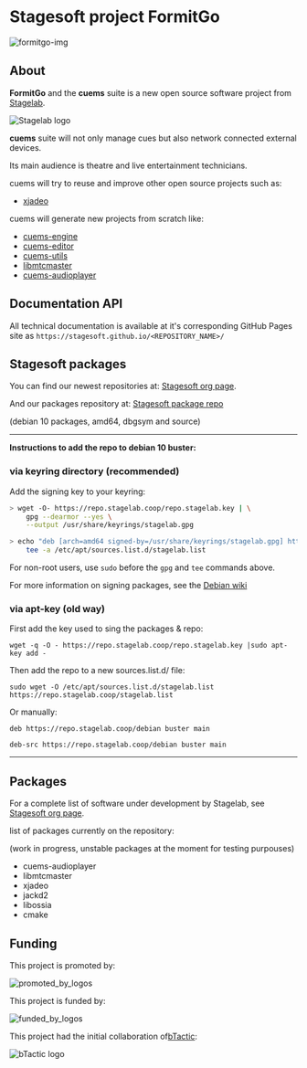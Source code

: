 # Stagesoft project FormitGo

![formitgo-img](https://stagelab.coop/wp-content/uploads/2021/05/stagelab_workingnodes_01.png)


## About

**FormitGo** and the **cuems** suite is a new open source software project from [Stagelab](https://www.stagelab.coop).

![Stagelab logo](https://stagelab.coop/wp-content/uploads/2021/05/stagelabcoop_head.png)

**cuems** suite will not only manage cues but also network connected external devices.

Its main audience is theatre and live entertainment technicians.

cuems will try to reuse and improve other open source projects such as:

* [xjadeo](https://github.com/stagesoft/xjadeo)

cuems will generate new projects from scratch like:

* [cuems-engine](https://github.com/stagesoft/cuems-engine)
* [cuems-editor](https://github.com/stagesoft/cuems-editor)
* [cuems-utils](https://github.com/stagesoft/cuems-utils)
* [libmtcmaster](https://github.com/stagesoft/libmtcmaster)
* [cuems-audioplayer](https://github.com/stagesoft/cuems-audioplayer)


## Documentation API

All technical documentation is available at it's corresponding GitHub Pages site as `https://stagesoft.github.io/<REPOSITORY_NAME>/`


## Stagesoft packages

You can find our newest repositories at: [Stagesoft org page](https://github.com/stagesoft).

And our packages repository at: [Stagesoft package repo](https://repo.stagelab.coop)

(debian 10 packages, amd64, dbgsym and source)

______

**Instructions to add the repo to debian 10 buster:**

### via keyring directory (recommended)

Add the signing key to your keyring:
```bash
> wget -O- https://repo.stagelab.coop/repo.stagelab.key | \
    gpg --dearmor --yes \
    --output /usr/share/keyrings/stagelab.gpg

> echo "deb [arch=amd64 signed-by=/usr/share/keyrings/stagelab.gpg] https://repo.stagelab.coop/debian buster main" | \
    tee -a /etc/apt/sources.list.d/stagelab.list
```

For non-root users, use `sudo` before the `gpg` and `tee` commands above.

For more information on signing packages, see the [Debian wiki](https://wiki.debian.org/SecureApt#Settingupasecureaptrepository)


### via apt-key (old way)
First add the key used to sing the packages & repo:

`wget -q -O - https://repo.stagelab.coop/repo.stagelab.key |sudo apt-key add -`

Then add the repo to a new sources.list.d/ file:

`sudo wget -O /etc/apt/sources.list.d/stagelab.list https://repo.stagelab.coop/stagelab.list`

Or manually:

`deb https://repo.stagelab.coop/debian buster main`

`deb-src https://repo.stagelab.coop/debian buster main`
____


## Packages

For a complete list of software under development by Stagelab, see [Stagesoft org page](https://github.com/stagesoft).

list of packages currently on the repository:

(work in progress, unstable packages at the moment for testing purpouses)
* cuems-audioplayer
* libmtcmaster
* xjadeo
* jackd2
* libossia
* cmake
 
## Funding

This project is promoted by:

![promoted_by_logos](https://stagelab.coop/wp-content/uploads/2021/06/logo_economiasocial_.png)

This project is funded by:

![funded_by_logos](https://stagelab.coop/wp-content/uploads/2021/05/logo_ministerio.png)

This project had the initial collaboration of[bTactic](https://www.btactic.com):

![bTactic logo](https://www.btactic.com/wp-content/uploads/2018/10/logo-btactic.png)
